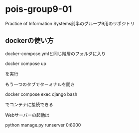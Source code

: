 # pois-group9-01
Practice of Information Systems前半のグループ9用のリポジトリ

## dockerの使い方
docker-compose.ymlと同じ階層のフォルダに入り

docker compose up

を実行

もう一つのタブでターミナルを開き

docker compose exec django bash

でコンテナに接続できる

Webサーバーの起動は

python manage.py runserver 0:8000

<!--test (anyone can erase this later)-->
